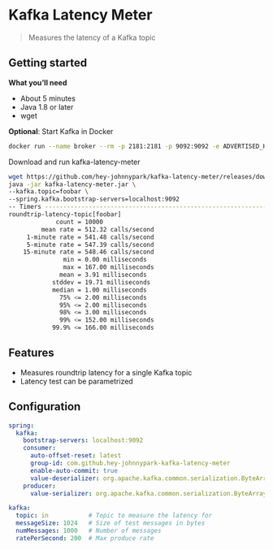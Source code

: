 # Kafka Latency Meter

> Measures the latency of a Kafka topic



## Getting started


**What you’ll need**
* About 5 minutes
* Java 1.8 or later
* wget




<b>Optional</b>: Start Kafka in Docker
```bash
docker run --name broker --rm -p 2181:2181 -p 9092:9092 -e ADVERTISED_HOST=127.0.0.1 johnnypark/kafka-zookeeper
```

Download and run kafka-latency-meter
```bash
wget https://github.com/hey-johnnypark/kafka-latency-meter/releases/download/v1.0/kafka-latency-meter.jar && \
java -jar kafka-latency-meter.jar \ 
--kafka.topic=foobar \
--spring.kafka.bootstrap-servers=localhost:9092
-- Timers ----------------------------------------------------------------------
roundtrip-latency-topic[foobar]
             count = 10000
         mean rate = 512.32 calls/second
     1-minute rate = 541.48 calls/second
     5-minute rate = 547.39 calls/second
    15-minute rate = 548.46 calls/second
               min = 0.00 milliseconds
               max = 167.00 milliseconds
              mean = 3.91 milliseconds
            stddev = 19.71 milliseconds
            median = 1.00 milliseconds
              75% <= 2.00 milliseconds
              95% <= 2.00 milliseconds
              98% <= 3.00 milliseconds
              99% <= 152.00 milliseconds
            99.9% <= 166.00 milliseconds
```


## Features

* Measures roundtrip latency for a single Kafka topic
* Latency test can be parametrized

## Configuration

```yaml
spring:
  kafka:
    bootstrap-servers: localhost:9092
    consumer:
      auto-offset-reset: latest
      group-id: com.github.hey-johnnypark-kafka-latency-meter
      enable-auto-commit: true
      value-deserializer: org.apache.kafka.common.serialization.ByteArrayDeserializer
    producer:
      value-serializer: org.apache.kafka.common.serialization.ByteArraySerializer

kafka:
  topic: in           # Topic to measure the latency for
  messageSize: 1024   # Size of test messages in bytes
  numMessages: 1000   # Number of messages 
  ratePerSecond: 200  # Max produce rate
```


